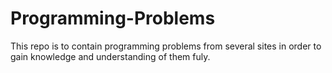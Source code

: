 # Programming-Problems

This repo is to contain programming problems from several sites in order to gain knowledge and understanding of them fuly. 
